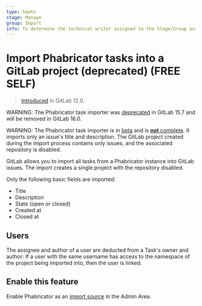 ```yaml
---
type: howto
stage: Manage
group: Import
info: To determine the technical writer assigned to the Stage/Group associated with this page, see https://about.gitlab.com/handbook/product/ux/technical-writing/#assignments
---
```


# Import Phabricator tasks into a GitLab project (deprecated) **(FREE SELF)**

> [Introduced](https://gitlab.com/gitlab-org/gitlab-foss/-/issues/60562) in GitLab 12.0.

WARNING:
The Phabricator task importer was [deprecated](https://gitlab.com/gitlab-org/gitlab/-/merge_requests/106369) in GitLab 15.7
and will be removed in GitLab 16.0.

WARNING:
The Phabricator task importer is in
[beta](../../../policy/alpha-beta-support.md#beta) and is
[**not** complete](https://gitlab.com/gitlab-org/gitlab/-/issues/284406). It imports
only an issue's title and description. The GitLab project created during the import
process contains only issues, and the associated repository is disabled.

GitLab allows you to import all tasks from a Phabricator instance into
GitLab issues. The import creates a single project with the
repository disabled.

Only the following basic fields are imported:

- Title
- Description
- State (open or closed)
- Created at
- Closed at

## Users

The assignee and author of a user are deducted from a Task's owner and
author: If a user with the same username has access to the namespace
of the project being imported into, then the user is linked.

## Enable this feature

Enable Phabricator as an [import source](../../admin_area/settings/visibility_and_access_controls.md#configure-allowed-import-sources) in the Admin Area.
